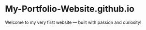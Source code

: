 # My-Portfolio-Website.github.io
Welcome to my very first website — built with passion and curiosity!
